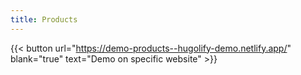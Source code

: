 ```yaml
---
title: Products
---
```

{{< button url="https://demo-products--hugolify-demo.netlify.app/" blank="true" text="Demo on specific website" >}}